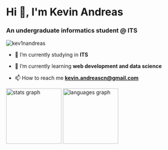<h1 align="left">Hi 👋, I'm Kevin Andreas</h1>

<h3 align="left">An undergraduate informatics student @ ITS </h3>

<p align="left"> <img src="https://komarev.com/ghpvc/?username=kev1nandreas&label=Profile%20views&color=0e75b6&style=flat" alt="kev1nandreas" /> </p>

<div align="left">
  
  - 🔭 I’m currently studying in **ITS**
  
  - 🌱 I’m currently learning **web development and data science**
    
  - 📫 How to reach me **kevin.andreascn@gmail.com**
</div>

<div align="left">
  <img src="https://github-readme-stats.vercel.app/api?username=kev1nandreas&hide_title=false&hide_rank=false&show_icons=true&include_all_commits=true&count_private=true&disable_animations=false&theme=dracula&locale=en&hide_border=false&order=1" height="150" alt="stats graph"  />
  <img src="https://github-readme-stats.vercel.app/api/top-langs?username=kev1nandreas&locale=en&hide_title=false&layout=compact&card_width=320&langs_count=6&theme=dracula&hide_border=false&order=2" height="150" alt="languages graph"  />
</div>
